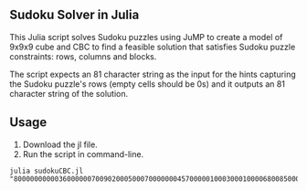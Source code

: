 ## Sudoku Solver in Julia
This Julia script solves Sudoku puzzles using JuMP to create a model of 9x9x9 cube and CBC to find a feasible solution that satisfies Sudoku puzzle constraints: rows, columns and blocks.

The script expects an 81 character string as the input for the hints capturing the Sudoku puzzle's rows (empty cells should be 0s) and it outputs an 81 character string of the solution.

## Usage
1. Download the jl file.
2. Run the script in command-line.
```
julia sudokuCBC.jl "800000000003600000070090200050007000000045700000100030001000068008500010090000400"
```
